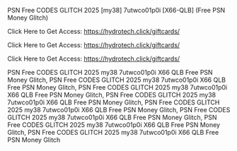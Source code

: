 PSN Free CODES GLITCH 2025 [my38] 7utwco01p0i [X66-QLB] (Free PSN Money Glitch)

Click Here to Get Access: https://hydrotech.click/giftcards/

Click Here to Get Access: https://hydrotech.click/giftcards/

Click Here to Get Access: https://hydrotech.click/giftcards/

PSN Free CODES GLITCH 2025 my38 7utwco01p0i X66 QLB Free PSN Money Glitch, PSN Free CODES GLITCH 2025 my38 7utwco01p0i X66 QLB Free PSN Money Glitch, PSN Free CODES GLITCH 2025 my38 7utwco01p0i X66 QLB Free PSN Money Glitch, PSN Free CODES GLITCH 2025 my38 7utwco01p0i X66 QLB Free PSN Money Glitch, PSN Free CODES GLITCH 2025 my38 7utwco01p0i X66 QLB Free PSN Money Glitch, PSN Free CODES GLITCH 2025 my38 7utwco01p0i X66 QLB Free PSN Money Glitch, PSN Free CODES GLITCH 2025 my38 7utwco01p0i X66 QLB Free PSN Money Glitch, PSN Free CODES GLITCH 2025 my38 7utwco01p0i X66 QLB Free PSN Money Glitch
